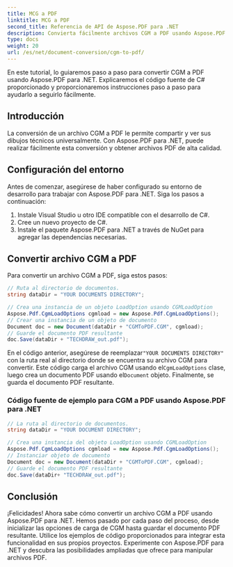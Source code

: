```yaml
---
title: MCG a PDF
linktitle: MCG a PDF
second_title: Referencia de API de Aspose.PDF para .NET
description: Convierta fácilmente archivos CGM a PDF usando Aspose.PDF para .NET.
type: docs
weight: 20
url: /es/net/document-conversion/cgm-to-pdf/
---
```


En este tutorial, lo guiaremos paso a paso para convertir CGM a PDF usando Aspose.PDF para .NET. Explicaremos el código fuente de C# proporcionado y proporcionaremos instrucciones paso a paso para ayudarlo a seguirlo fácilmente.

## Introducción

La conversión de un archivo CGM a PDF le permite compartir y ver sus dibujos técnicos universalmente. Con Aspose.PDF para .NET, puede realizar fácilmente esta conversión y obtener archivos PDF de alta calidad.

## Configuración del entorno

Antes de comenzar, asegúrese de haber configurado su entorno de desarrollo para trabajar con Aspose.PDF para .NET. Siga los pasos a continuación:

1. Instale Visual Studio u otro IDE compatible con el desarrollo de C#.
2. Cree un nuevo proyecto de C#.
3. Instale el paquete Aspose.PDF para .NET a través de NuGet para agregar las dependencias necesarias.

## Convertir archivo CGM a PDF

Para convertir un archivo CGM a PDF, siga estos pasos:

```csharp
// Ruta al directorio de documentos.
string dataDir = "YOUR DOCUMENTS DIRECTORY";

// Crea una instancia de un objeto LoadOption usando CGMLoadOption
Aspose.Pdf.CgmLoadOptions cgmload = new Aspose.Pdf.CgmLoadOptions();
// Crear una instancia de un objeto de documento
Document doc = new Document(dataDir + "CGMToPDF.CGM", cgmload);
// Guarde el documento PDF resultante
doc.Save(dataDir + "TECHDRAW_out.pdf");
```

 En el código anterior, asegúrese de reemplazar`"YOUR DOCUMENTS DIRECTORY"` con la ruta real al directorio donde se encuentra su archivo CGM para convertir. Este código carga el archivo CGM usando el`CgmLoadOptions` clase, luego crea un documento PDF usando el`Document` objeto. Finalmente, se guarda el documento PDF resultante.

### Código fuente de ejemplo para CGM a PDF usando Aspose.PDF para .NET

```csharp
// La ruta al directorio de documentos.
string dataDir = "YOUR DOCUMENT DIRECTORY";

// Crea una instancia del objeto LoadOption usando CGMLoadOption
Aspose.Pdf.CgmLoadOptions cgmload = new Aspose.Pdf.CgmLoadOptions();
// Instanciar objeto de documento
Document doc = new Document(dataDir + "CGMToPDF.CGM", cgmload);
// Guarde el documento PDF resultante
doc.Save(dataDir+ "TECHDRAW_out.pdf");
```

## Conclusión

¡Felicidades! Ahora sabe cómo convertir un archivo CGM a PDF usando Aspose.PDF para .NET. Hemos pasado por cada paso del proceso, desde inicializar las opciones de carga de CGM hasta guardar el documento PDF resultante. Utilice los ejemplos de código proporcionados para integrar esta funcionalidad en sus propios proyectos. Experimente con Aspose.PDF para .NET y descubra las posibilidades ampliadas que ofrece para manipular archivos PDF.
